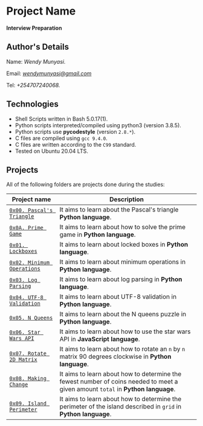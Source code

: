 # Project Name
**Interview Preparation**

## Author's Details
Name: *Wendy Munyasi.*

Email: *wendymunyasi@gmail.com*

Tel: *+254707240068.*

## Technologies
* Shell Scripts written in Bash 5.0.17(1).
* Python scripts interpreted/compiled using python3 (version 3.8.5).
* Python scripts use **pycodestyle** (version `2.8.*`).
* C files are compiled using `gcc 9.4.0`.
* C files are written according to the `C99` standard.
* Tested on Ubuntu 20.04 LTS.

## Projects
All of the following folders are projects done during the studies:

| Project name | Description |
| ------------ | ----------- |
| [`0x00. Pascal's Triangle`](https://github.com/wendymunyasi/alx-interview/tree/master/0x00-pascal_triangle) | It aims to learn about the Pascal's triangle **Python language**.|
| [`0x0A. Prime Game`](https://github.com/wendymunyasi/alx-interview/tree/master/0x0A-primegame) | It aims to learn about how to solve the prime game in **Python language**.|
| [`0x01. Lockboxes`](https://github.com/wendymunyasi/alx-interview/tree/master/0x01-lockboxes) | It aims to learn about locked boxes in **Python language**.|
| [`0x02. Minimum Operations`](https://github.com/wendymunyasi/alx-interview/tree/master/0x02-minimum_operations) | It aims to learn about minimum operations in **Python language**.|
| [`0x03. Log Parsing`](https://github.com/wendymunyasi/alx-interview/tree/master/0x03-log_parsing) | It aims to learn about log parsing in **Python language**.|
| [`0x04. UTF-8 Validation`](https://github.com/wendymunyasi/alx-interview/tree/master/0x04-utf8_validation) | It aims to learn about UTF-8 validation in **Python language**.|
| [`0x05. N Queens`](https://github.com/wendymunyasi/alx-interview/tree/master/0x05-nqueens) | It aims to learn about the N queens puzzle in **Python language**.|
| [`0x06. Star Wars API`](https://github.com/wendymunyasi/alx-interview/tree/master/0x06-starwars_api) | It aims to learn about how to use the star wars API in **JavaScript language**.|
| [`0x07. Rotate 2D Matrix`](https://github.com/wendymunyasi/alx-interview/tree/master/0x07-rotate_2d_matrix) | It aims to learn about how to rotate an `n` by `n` matrix 90 degrees clockwise in **Python language**.|
| [`0x08. Making Change`](https://github.com/wendymunyasi/alx-interview/tree/master/0x08-making_change) | It aims to learn about how to determine the fewest number of coins needed to meet a given amount `total` in **Python language**.|
| [`0x09. Island Perimeter`](https://github.com/wendymunyasi/alx-interview/tree/master/0x09-island_perimeter) | It aims to learn about how to determine the perimeter of the island described in `grid` in **Python language**.|
